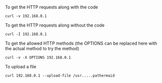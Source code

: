 To get the HTTP requests along with the code
```
curl -v 192.168.0.1
```
To get the HTTP requests along without the code
```
curl -I 192.168.0.1
```
To get the allowed HTTP methods (the OPTIONS can be replaced here with the actual method to try the method)
```
curl -v -X OPTIONS 192.168.0.1
```
To upload a file
```
curl 192.168.0.1 --upload-file /usr.....pathermaid 
```
